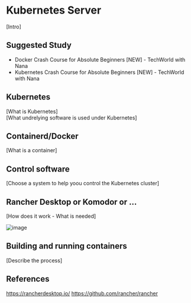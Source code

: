 # Kubernetes Server

[Intro]

## Suggested Study
* Docker Crash Course for Absolute Beginners [NEW] - TechWorld with Nana
* Kubernetes Crash Course for Absolute Beginners [NEW] - TechWorld with Nana

## Kubernetes

[What is Kubernetes]  
[What undrelying software is used under Kubernetes]

## Containerd/Docker

[What is a container]

## Control software
[Choose a system to help yoou control the Kubernetes cluster]

## Rancher Desktop or Komodor or ...

[How does it work - What is needed]

![image](https://github.com/AARHUS-TECH/KubernetesServer/assets/44589560/c2022613-435e-42b2-b547-aea8dc5b5b0d)

## Building and running containers
[Describe the process]

## References
https://rancherdesktop.io/
https://github.com/rancher/rancher
